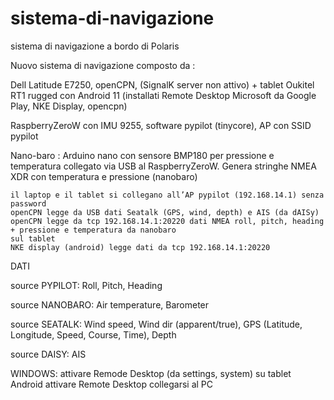 # sistema-di-navigazione
sistema di navigazione a bordo di Polaris


Nuovo sistema di navigazione composto da :

Dell Latitude E7250, openCPN, (SignalK server non attivo) + tablet Oukitel RT1 rugged con Android 11 (installati Remote Desktop Microsoft da Google Play, NKE Display, opencpn)

RaspberryZeroW con IMU 9255, software pypilot (tinycore), AP con SSID pypilot

Nano-baro : Arduino nano con sensore BMP180 per pressione e temperatura collegato via USB al RaspberryZeroW. Genera stringhe NMEA XDR con temperatura e pressione (nanobaro)

    il laptop e il tablet si collegano all’AP pypilot (192.168.14.1) senza password
    openCPN legge da USB dati Seatalk (GPS, wind, depth) e AIS (da dAISy)
    openCPN legge da tcp 192.168.14.1:20220 dati NMEA roll, pitch, heading + pressione e temperatura da nanobaro
    sul tablet
    NKE display (android) legge dati da tcp 192.168.14.1:20220

DATI

source PYPILOT: Roll, Pitch, Heading

source NANOBARO: Air temperature, Barometer

source SEATALK: Wind speed, Wind dir (apparent/true), GPS (Latitude, Longitude, Speed, Course, Time), Depth

source DAISY: AIS

WINDOWS:
attivare Remode Desktop (da settings, system)
su tablet Android attivare Remote Desktop
collegarsi al PC

